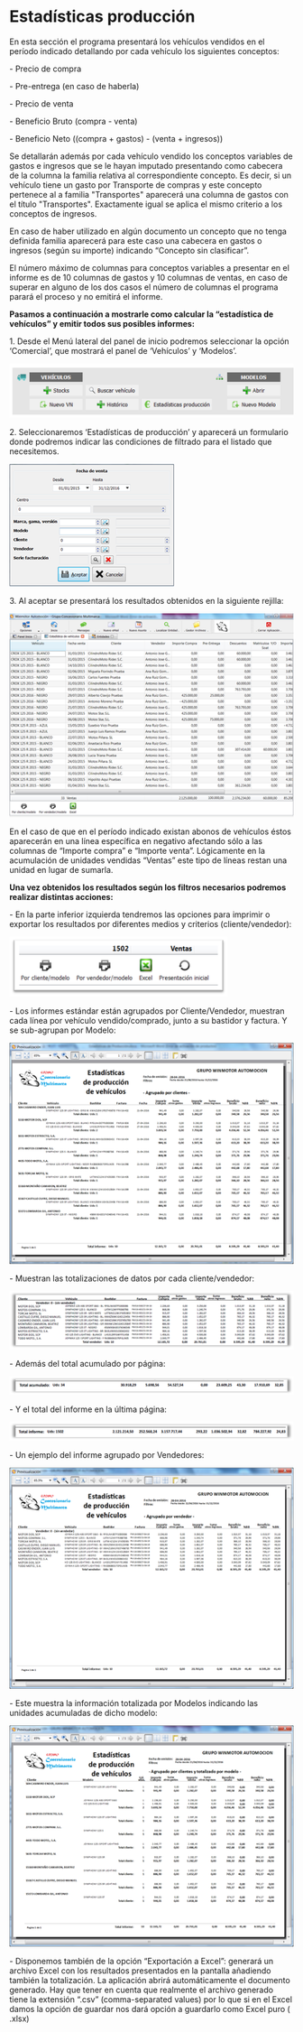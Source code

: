 # Estadísticas producción

En esta sección el programa presentará los vehículos vendidos en el período indicado detallando por cada vehículo los siguientes conceptos:

\- Precio de compra

\- Pre-entrega (en caso de haberla)

\- Precio de venta

\- Beneficio Bruto (compra - venta)

\- Beneficio Neto ((compra + gastos) - (venta + ingresos))

Se detallarán además por cada vehículo vendido los conceptos variables de gastos e ingresos que se le hayan imputado presentando como cabecera de la columna la familia relativa al correspondiente concepto. Es decir, si un vehículo tiene un gasto por Transporte de compras y este concepto pertenece al a familia "Transportes" aparecerá una columna de gastos con el título "Transportes". Exactamente igual se aplica el mismo criterio a los conceptos de ingresos.

En caso de haber utilizado en algún documento un concepto que no tenga definida familia aparecerá para este caso una cabecera en gastos o ingresos (según su importe) indicando “Concepto sin clasificar”.

El número máximo de columnas para conceptos variables a presentar en el informe es de 10 columnas de gastos y 10 columnas de ventas, en caso de superar en alguno de los dos casos el número de columnas el programa parará el proceso y no emitirá el informe.

**Pasamos a continuación a mostrarle como calcular la “estadística de vehículos” y emitir todos sus posibles informes:**

1\. Desde el Menú lateral del panel de inicio podremos seleccionar la opción ‘Comercial’, que mostrará el panel de ‘Vehículos’ y ‘Modelos’.

![](<../../../.gitbook/assets/image (1) (1) (1) (1).png>)

2\. Seleccionaremos ‘Estadísticas de producción’ y aparecerá un formulario donde podremos indicar las condiciones de filtrado para el listado que necesitemos.

![](<../../../.gitbook/assets/image (2) (1) (1).png>)

3\. Al aceptar se presentará los resultados obtenidos en la siguiente rejilla:

![](<../../../.gitbook/assets/image (3) (1) (1).png>)

En el caso de que en el período indicado existan abonos de vehículos éstos aparecerán en una línea específica en negativo afectando sólo a las columnas de “Importe compra” e “Importe venta”. Lógicamente en la acumulación de unidades vendidas “Ventas” este tipo de líneas restan una unidad en lugar de sumarla.

**Una vez obtenidos los resultados según los filtros necesarios podremos realizar distintas acciones:**

\- En la parte inferior izquierda tendremos las opciones para imprimir o exportar los resultados por diferentes medios y criterios (cliente/vendedor):

![](<../../../.gitbook/assets/image (4) (1).png>)

\- Los informes estándar están agrupados por Cliente/Vendedor, muestran cada línea por vehículo vendido/comprado, junto a su bastidor y factura. Y se sub-agrupan por Modelo:

![](<../../../.gitbook/assets/image (5) (1) (1).png>)

\- Muestran las totalizaciones de datos por cada cliente/vendedor:

![](<../../../.gitbook/assets/image (7) (1).png>)

\- Además del total acumulado por página:

![](<../../../.gitbook/assets/image (8) (1).png>)

\- Y el total del informe en la última página:

![](<../../../.gitbook/assets/image (9) (1).png>)

\- Un ejemplo del informe agrupado por Vendedores:

![](<../../../.gitbook/assets/image (10).png>)

\- Este muestra la información totalizada por Modelos indicando las unidades acumuladas de dicho modelo:

![](<../../../.gitbook/assets/image (11) (1).png>)

\- Disponemos también de la opción “Exportación a Excel”: generará un archivo Excel con los resultados presentados en la pantalla añadiendo también la totalización. La aplicación abrirá automáticamente el documento generado. Hay que tener en cuenta que realmente el archivo generado tiene la extensión “.csv” (comma-separated values) por lo que si en el Excel damos la opción de guardar nos dará opción a guardarlo como Excel puro ( .xlsx)
